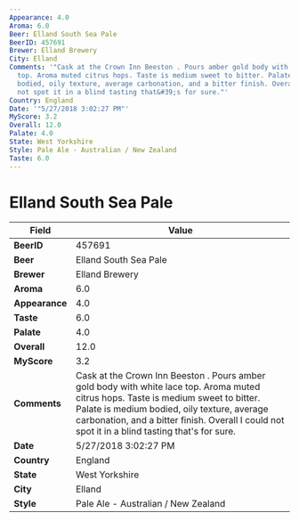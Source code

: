 ```yaml
---
Appearance: 4.0
Aroma: 6.0
Beer: Elland South Sea Pale
BeerID: 457691
Brewer: Elland Brewery
City: Elland
Comments: '"Cask at the Crown Inn Beeston . Pours amber gold body with white lace
  top. Aroma muted citrus hops. Taste is medium sweet to bitter. Palate is medium
  bodied, oily texture, average carbonation, and a bitter finish. Overall I could
  not spot it in a blind tasting that&#39;s for sure."'
Country: England
Date: '"5/27/2018 3:02:27 PM"'
MyScore: 3.2
Overall: 12.0
Palate: 4.0
State: West Yorkshire
Style: Pale Ale - Australian / New Zealand
Taste: 6.0
---
```


# Elland South Sea Pale

| Field         | Value |
|---------------|-------|
| **BeerID** | 457691 |
| **Beer** | Elland South Sea Pale |
| **Brewer** | Elland Brewery |
| **Aroma** | 6.0 |
| **Appearance** | 4.0 |
| **Taste** | 6.0 |
| **Palate** | 4.0 |
| **Overall** | 12.0 |
| **MyScore** | 3.2 |
| **Comments** | Cask at the Crown Inn Beeston . Pours amber gold body with white lace top. Aroma muted citrus hops. Taste is medium sweet to bitter. Palate is medium bodied, oily texture, average carbonation, and a bitter finish. Overall I could not spot it in a blind tasting that&#39;s for sure. |
| **Date** | 5/27/2018 3:02:27 PM |
| **Country** | England |
| **State** | West Yorkshire |
| **City** | Elland |
| **Style** | Pale Ale - Australian / New Zealand |
